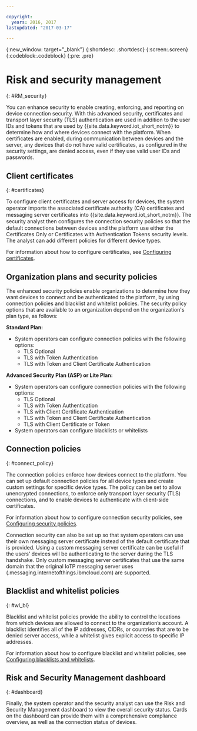 ```yaml
---

copyright:
  years: 2016, 2017
lastupdated: "2017-03-17"

---
```


{:new_window: target="\_blank"}
{:shortdesc: .shortdesc}
{:screen:.screen}
{:codeblock:.codeblock}
{:pre: .pre}

# Risk and security management
{: #RM_security}

You can enhance security to enable creating, enforcing, and reporting on device connection security. With this advanced security, certificates and transport layer security (TLS) authentication are used in addition to the user IDs and tokens that are used by {{site.data.keyword.iot_short_notm}} to determine how and where devices connect with the platform. When certificates are enabled, during communication between devices and the server, any devices that do not have valid certificates, as configured in the security settings, are denied access, even if they use valid user IDs and passwords.

## Client certificates
{: #certificates}

To configure client certificates and server access for devices, the system operator imports the associated certificate authority (CA) certiﬁcates and messaging server certificates into {{site.data.keyword.iot_short_notm}}. The security analyst then conﬁgures the connection security policies so that the default connections between devices and the platform use either the Certificates Only or Certificates with Authentication Tokens security levels. The analyst can add different policies for different device types.

For information about how to configure certificates, see [Configuring certificates](set_up_certificates.html).

## Organization plans and security policies
The enhanced security policies enable organizations to determine how they want devices to connect and be authenticated to the platform, by using connection policies and blacklist and whitelist policies. The security policy options that are available to an organization depend on the organization's plan type, as follows:

**Standard Plan:**
- System operators can configure connection policies with the following options:
    - TLS Optional 
    - TLS with Token Authentication
    - TLS with Token and Client Certificate Authentication

**Advanced Security Plan (ASP) or Lite Plan:** 
- System operators can configure connection policies with the following options:
    - TLS Optional 
    - TLS with Token Authentication
    - TLS with Client Certificate Authentication
    - TLS with Token and Client Certificate Authentication
    - TLS with Client Certificate or Token
- System operators can configure blacklists or whitelists

## Connection policies
{: #connect_policy}

The connection policies enforce how devices connect to the platform. You can set up default connection policies for all device types and create custom settings for specific device types. The policy can be set to allow unencrypted connections, to enforce only transport layer security (TLS) connections, and to enable devices to authenticate with client-side certificates.

For information about how to configure connection security policies, see [Configuring security policies](set_up_policies.html).

Connection security can also be set up so that system operators can use their own messaging server certificate instead of the default certificate that is provided. Using a custom messaging server certificate can be useful if the users’ devices will be authenticating to the server during the TLS handshake. Only custom messaging server certificates that use the same domain that the original IoTP messaging server uses (<orgId>.messaging.internetofthings.ibmcloud.com) are supported.

## Blacklist and whitelist policies
{: #wl_bl}

Blacklist and whitelist policies provide the ability to control the locations from which devices are allowed to connect to the organization’s account. A blacklist identifies all of the IP addresses, CIDRs, or countries that are to be denied server access, while a whitelist gives explicit access to specific IP addresses.

For information about how to configure blacklist and whitelist policies, see [Configuring blacklists and whitelists](set_up_policies.html#config_black_white).

## Risk and Security Management dashboard
{: #dashboard}

Finally, the system operator and the security analyst can use the Risk and Security Management dashboard to view the overall security status. Cards on the dashboard can provide them with a comprehensive compliance overview, as well as the connection status of devices.
